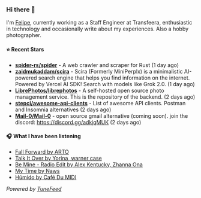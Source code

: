 ### Hi there 👋

I'm [Felipe](https://felipevm.com), currently working as a Staff Engineer at Transfeera, enthusiastic in technology and occasionally write about my experiences. Also a hobby photographer.

#### ⭐ Recent Stars
- **[spider-rs/spider](https://github.com/spider-rs/spider)** - A web crawler and scraper for Rust (1 day ago)
- **[zaidmukaddam/scira](https://github.com/zaidmukaddam/scira)** - Scira (Formerly MiniPerplx) is a minimalistic AI-powered search engine that helps you find information on the internet. Powered by Vercel AI SDK! Search with models like Grok 2.0. (1 day ago)
- **[LibrePhotos/librephotos](https://github.com/LibrePhotos/librephotos)** - A self-hosted open source photo management service. This is the repository of the backend. (2 days ago)
- **[stepci/awesome-api-clients](https://github.com/stepci/awesome-api-clients)** - List of awesome API clients. Postman and Insomnia alternatives (2 days ago)
- **[Mail-0/Mail-0](https://github.com/Mail-0/Mail-0)** - open source gmail alternative (coming soon). join the discord: https://discord.gg/adkjqMUK (2 days ago)

#### 🎧 What I have been listening
- [Fall Forward by ARTO](https://open.spotify.com/track/6kJC3RXlNGCmqqWfx1I0WO)
- [Talk It Over by Yorina, warner case](https://open.spotify.com/track/0XafrYWJ9cIiJW5klEDHAa)
- [Be Mine - Radio Edit by Alex Kentucky, Zhanna Ona](https://open.spotify.com/track/4WV3g9bv58HmG9Ftlka68m)
- [My Time by Naws](https://open.spotify.com/track/1QFKOdlrnzZu0hg91IgaDe)
- [Húmido by Café Du MIDI](https://open.spotify.com/track/4vdmkxdMnBg4CLziDfl16q)

_Powered by [TuneFeed](https://tunefeed.app?ref=github.com)_
